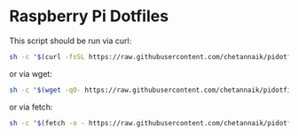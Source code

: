 # Raspberry Pi Dotfiles

This script should be run via curl:

```sh
sh -c "$(curl -fsSL https://raw.githubusercontent.com/chetannaik/pidotfiles/main/install.sh)"
```
or via wget:
```sh
sh -c "$(wget -qO- https://raw.githubusercontent.com/chetannaik/pidotfiles/main/install.sh)"
```
or via fetch:
```sh
sh -c "$(fetch -o - https://raw.githubusercontent.com/chetannaik/pidotfiles/main/install.sh)"
```
